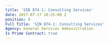 ```yaml
---
title: 'SIN 874-1: Consulting Services'
date: 2017-07-17 18:25:00 Z
position: 9
Full Title: 'SIN 874-1: Consulting Services'
Agency: General Services Administration
Is Prime Contract: true
---
```


